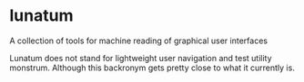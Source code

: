 # lunatum
A collection of tools for machine reading of graphical user interfaces

Lunatum does not stand for lightweight user navigation and test utility monstrum.
Although this backronym gets pretty close to what it currently is.


